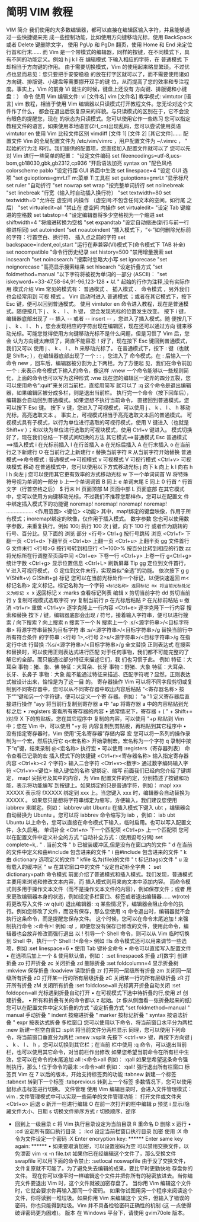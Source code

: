 # 简明 VIM 教程
VIM 简介
我们使用的大多数编辑器，都可以直接在编辑区输入字符，并且能够通过一些快捷键来完
成一些控制功能，比如使用方向键移动光标，使用 BackSpack 或者 Delete 键删除文字，
使用 PgUp 和 PgDn 翻页，使用 Home 和 End 来定位行首和行末……
而 Vim 是一个带模式的编辑器，同样的按键，在不同模式下，具有不同的功能定义。例如 h
j k l 在  编辑模式 下输入相应的字符，在  普通模式 下却相当于方向键的作用。
由于需要切换模式，Vim 的使用起来略显繁琐。不过优点也显而易见：您只要把手安安稳稳
的放在打字区就可以了，而不需要使用诸如方向键、排版键、小键盘等需要挪开双手的键
位，从而提高了您的效率和专注程度。事实上，Vim 的前身 Vi 诞生的时候，键盘上还没有
方向键、排版键和小键盘：）
命令
使用 Vim 编辑文件:
vi [文件名]
vim [文件名]
教学模式:
vimtutor [语言]
vim 教程，相当于使用 Vim 编辑器以只读模式打开教程文件。您无论对这个文件作了什么，
都会在退出后恢复原来的样貌。与只读模式的区别在于，它不会没有眼色的提醒您，现在
的状态为只读模式。您可以使用它作一些练习
您可以指定教程文件的语言，如果使用本地语言(ZH_cn)出现乱码，您可以尝试使用英语
vimtutor en
使用 Vim 比较文件区别
vimdiff [文件 1] [文件 2] [其它文件]……
配置文件
Vim 的全局配置文件为 /etc/vim/vimrc ，用户配置文件为 ~/.vimrc ， " 起始的行为注
释行。我们提供的配置项，您直接加入配置文件就可以了
您可以先对 Vim 进行一些简单的配置：
"设定文件编码
set fileencodings=utf-8,ucs-bom,gb18030,gbk,gb2312,cp936
"开启语法加亮
syntax on
"配色风格
colorscheme pablo
"设定行距 GUI 界面中生效
set linespace=4
"设定 GUI 选项
"set guioptions=gmrLtT m:菜单 T:工具栏
set guioptions=gmrLt
"显示标尺
set ruler
"自动折行
"set nowrap
set wrap
"按完整单词折行
set nolinebreak
"set linebreak
"行宽（输入时自动插入换行符）
"set textwidth=80
set textwidth=0
"允许在 虚空间 内操作 （虚空间:不包含任何文本的空间。如行尾
之后）
"set virtualedit=all
"禁止在 虚空间 内操作
set virtualedit=
"设定 Tab 键缩进的空格数
set tabstop=4
"设定编辑器将多少空格视为一个缩进
set shiftwidth=4
"将缩进转换为空格
"set expandtab
"设定自动缩进(新行与前一行缩进相同)
set autoindent
"set noautoindent
"插入模式下，“←”如何删除光标前的字符：行首空白、换行符、
插入点之前的字符
set backspace=indent,eol,start
"运行在非兼容(VI)模式下(命令模式下 TAB 补全)
set nocompatible
"命令行历史纪录
set history=500
"禁用增量搜索
set incsearch
"set noincsearch
"搜索时忽略大小写
set ignorecase
"set noignorecase
"高亮显示搜索结果
set hlsearch
"设定折叠方式
"set foldmethod=manual
"以下字符将被视为单词的一部分 (ASCII)：
"set iskeyword+=33-47,58-64,91-96,123-128
•  以 " 起始的行作为注释,没有实际作用
模式介绍
Vim 常见的模式有： 普通模式 、 插入模式 、 命令模式 ，另外我们也会经常用到 可视
模式 。
Vim 启动时进入  普通模式 ；或者在其它模式下，按下 Esc 键，便可以回到普通模式。
使用 vimtutor en 命令进入教程，现在是普通模式。随便按几下 j 、 k 、 l 、 h 键，
您会发现光标的位置发生改变。
按下 i 键，编辑器底部出现了 -- 插入 -- 或者 -- insert -- ，您进入了插入模式。随
便按几下 j 、 k 、 l 、 h ，您会发现相应的字符出现在编辑区，现在还可以通过方向
键来移动光标。可能您觉得使用方向键移动光标不是什么问题，但是习惯了 Vim 后，您会
认为方向键太麻烦了，简直不能容忍！好了，现在按下 Esc 键回到普通模式，我们又可以
使用 j 、 k 、 l 、 h 来移动光标了。
在普通模式下，按下 : 键（也就是 Shift+; ），在编辑器底部出现了一个 : : ，您进入了
命令模式。在 : 后输入一个命令 new ，回车后，编辑器被分割为上下两栏。为了方便起
见，我们在命令前加一个 : 来表示命令模式下输入的命令，像这样
:vnew
一个命令能够以一些规则简化，上面的命令也可以写为这种形式
:vne
现在您的编辑区一定弄的四分五裂，您可以使用命令“:quit”来关闭当前栏，直接用简写
就可以了
:q
这个命令是退出编辑器，如果编辑区被分成多栏，则是退出当前栏。
执行完一个命令（按下回车后），编辑器会自动回到普通模式。如果您想不执行当前命令，
直接回到普通模式，您可以按下 Esc 键。
按下 v 键，您进入了可视模式，可以使用 j 、 k 、 l 、 h 移动光标，高亮选取文本 。
事实上，可视模式相当于高亮选取文本后的普通模式。
可视模式具有子模式，以行为单位进行选取的可视行模式，使用 V 键进入（也就是
Shift+v ）；和以块为单位进行选取的可视块模式，使用 Ctrl+v 键进入。
模式切换
好了，现在我们总结一下模式间切换的方法
其它模式==>普通模式
Esc
普通模式==>插入模式
i 在光标前插入 I 在行首插入
a 在光标后插入 A 在行末插入
o 在当前行之下新建行 O 在当前行之上新建行
r 替换当前字符 R 从当前字符开始替换
普通模式==>命令模式
:
普通模式==>可视模式
v 可视模式
V 可视行模式
<Ctrl+v> 可视块模式
移动
在普通模式中，您可以使用以下方式移动光标
j 向下
k 向上 k
l 向右 h l
h 向左 j
您可以使用其它更有效率的方式移动光标
w 下一个单词词首 W 将特殊符号视为单词的一部分
b 上一个单词词首 B 同上
e 单词末尾 E 同上
0 行首 ^ 行首文字（行首空格之后）
$ 行末
H 页面顶部
M 页面中部
L 页面底部
在其它模式中，您可以使用方向键移动光标，不过我们不推荐您那样作，您可以在配置文
件中绑定插入模式下的功能键
noremap! <M-j> <Down>
noremap! <M-k> <Up>
noremap! <M-h> <left>
noremap! <M-l> <Right>
………………
<作用范围> <键位> <功能>
其中，map!绑定的键盘映像，作用于所有模式；inoremap!绑定的映像，仅作用于插入模式。
数字参数
您也可以使用数字参数，来重复执行。例如
100j 执行 100 次 j 键，向下 100 行
或者作为跳转的行号、百分比。见下面的  浏览 部分
<行号> Ctrl+g 按行号跳转
浏览
<Ctrl+f> 下翻一页 <Ctrl+d> 下翻半页
<Ctrl+b> 上翻一页 <Ctrl+u> 上翻半页
gg 文件首行
G 文件末行
<行号>G 按行号转到相应行
<1~100>% 按百分比转到相应的行数
zz 将光标所在行调整至页面中间
<Ctrl+e> 下卷一行
<Ctrl+y> 上卷一行
g<Ctrl+g> 统计字数
<Ctrl+g> 显示位置信息
<Ctrl+L> 刷新屏幕
Tip
gg 定位到文件首行， V 进入可视行模式， G 定位到文件末行，实现类似“全选”的功能。
依次按下 g g V(Shift+v) G(Shift+g)
标记
您可以在当前光标处作一个标记，以便快速返回
m<标记名称> 定义标记。标记名称为一个字符
`<标记名称> 返回标记
mx 将当前光标处定义为标记 x
`x 返回标记 x
:marks 查看标记列表
编辑
x 剪切当前字符
dd 剪切当前行
y 复制可视模式选取字符
yy 复制当前行
p 在光标后粘贴 P 在光标前粘贴
u 撤消
<trl+r> 重做
<Ctrl+y> 逐字克隆上一行内容
<Ctrl+e> 逐字克隆下一行内容
搜索和替换
按下 / 键，编辑器底部会出现 / 符号，接着输入字符串，便可以进行搜索
/ 向下搜索 ? 向上搜索
n 搜索下一个
N 搜索上一个
:s/<源字符串>/<目标字符串> 将源字符串替换为目标字符
串
:s/<源字符串>/<目标字符串>/g 替换当前行中所有符合条件
的字符串
:<行号 1>,<行号 2>s/<源字符串>/<目标字符串>/g 在指定行中进
行替换
:%s/<源字符串>/<目标字符串>/g 全文替换
正则表达式
在搜索和替换时，可以使用正则表达式进行匹配
对于任何事物，我们都不可能完整的了解它的全部。而只能通过部分特征来描述它们，我
们也习惯于此。
例如
特征：大耳朵
事物：猪、象、佛
特征：大耳朵、长牙
事物：野猪、大象
特征：大耳朵、长牙、长鼻子
事物：大象
能不能通过特征来描述、匹配字符呢？显然，正则表达式被设计出来，恰恰是为了这一目
的。
寄存器操作
Vim 可以将不同字段剪切或复制到不同寄存器中，您可以从不同寄存器中取出内容后粘贴
"<寄存器名称> 按下“"”键和另一个字符键，便可以定义一个寄
存器。例如：
"a "1
定义寄存器后直接进行操作
"ayy 将当前行复制到寄存器 a 中
"ap 将寄存器 a 中的内容粘贴到光标之后
•  :registers 查看所有寄存器的内容
•  通常情况下，寄存器 + ( " + Shift+= )对应 X 下的剪贴板。您在其它程序中
复制的内容，可以使用 "+p 粘贴到 Vim 中；您在 Vim 中，可以使用 "+y 将
内容复制到剪贴板，再粘贴到其它程序中
•  没有指定寄存器时，Vim 使用“无名寄存器”存储内容
宏
您可以将一系列的操作录制为一个宏，然后执行它
q<宏名称> 开始录制宏。宏名称为一个字符
q 录制中按下“q”键，结束录制
@<宏名称> 执行宏
•  可以使用 :registers（寄存器列表） 命令查看已记录的宏
插入模式下的快捷键
<Ctrl+r><寄存器名称> 输入指定寄存器内容
<Ctrl+k><2 个字符> 输入二合字符
<Ctrl+v><数字> 通过数字编码输入字符
<Ctrl+v><键位> 输入键位的名称
键绑定、缩写
前面我们已经向您介绍了键绑定，
map! <M-j> <Down>
尖括号及其中的内容，为 Vim 配置文件的约定，分别描述了按键和功能，表示将功能编写
到按键上。如果绑定的只是普通字符，例如：
map! xxx XXXXX
表示将 fXXXXX 绑定到 xxx 上。当您键入 xxx 时，编辑器会自动替换为 XXXXX 。
如果您只是想将字符串绑定为缩写，方便输入，我们建议您使用 iabbrev 来绑定。例如：
iabbrev ubt Ubuntu
在插入模式下键入 ubt ，编辑器会自动替换为 Ubuntu 。您可以将 iabbrev 命令缩写为
iab ，例如：
iab ubt Ubuntu
以上命令，您可以直接在命令模式下输入，临时启用。也可以写入配置文件，永久启用。
单词补全
<Ctrl+n> 下一个匹配项
<Ctrl+p> 上一个匹配项
您可以在配置文件中定义补全的方式
"自动补全方式：(使用逗号分隔)
set complete=k,.
" . 当前文件
" b 已被装缓冲区,但是没有在窗口内的文件
" d 在当前的文件中定义和由#include 包含进来的文件
" i 由#include 包含进来的文件
" k 由 dictionary 选项定义的文件
" kfile 名为{file}的文件
" t 标记(tags)文件
" u 没有载入的缓冲区
" w 在其它窗口中的文件
"设定自动补全字典 ：
set dictionary=path
命令模式
前面介绍了普通模式和插入模式。我们发现，普通模式主要用来浏览和修改文本内容，而
插入模式则用来向文本中添加内容。
而命令模式则多用于操作文本文件（而不是操作文本文件的内容），例如保存文件；或者
用来更改编辑器本身的状态，例如设定多栏窗口、标签或者退出编辑器……
w(rote) 将更改写入文件
:w
q(uit) 退出编辑器:
:q
某些情况下，编辑器会阻止命令的执行。例如您修改了文件，而没有保存，那么您使用 :q
命令退出时，编辑器就不会执行这条命令，而是提醒您保存文件。
这个时候，您可以在命令末尾追加 ! 来强制执行命令
:<命令>!
例如 :q! ，即便您没有保存已修改的文件，使用此命令，编辑器也会放弃修改而强行退出
以 ! 引导一个 Shell 命令，则可以从 Vim 临时切换到 Shell 中，执行一个 Shell
:!<命令>
例如 :!ls
命令模式还可以用来调节一些选项，例如
:set linespace=6
•  使用 Tab 键补全命令
•  命令可以直接写入配置文件
•  在选项后加上一个 & 使用默认值，例如： :set linespace&
折叠
zf[数字] 创建折叠
zo 打开折叠
zc 关闭折叠
zd 删除折叠
:set foldcolumn=4 显示折叠树
:mkview 保存折叠
:loadview 读取折叠
zr 打开同一层级所有折叠
zm 关闭同一层级所有折叠
zO 打开某一行的所有层级折叠
zC 关闭某一行的所有层级折叠
zR 打开所有折叠
zM 关闭所有折叠
:set foldclose=all 光标离开折叠自动关闭
:set foldopen=all 光标遇到折叠自动打开
•  在可视模式下选中待折叠的行,使用 zf 创建折叠。
•  所有和折叠有关的命令都以 z 起始。(z 像从侧面看一张折叠起来的纸)
您可以在配置文件中定义折叠的方式
"设定折叠方式
"set foldmethod=manual
" manual 手动折叠
" indent 按缩进折叠
" marker 按标记折叠
" syntax 按语法折叠
" expr 按表达式折叠
多栏窗口
您可以使用以下命令，将当前窗口水平分为两栏
:new
新建一栏空白窗口
:split
将当前文件分两栏显示
同理，您可以使用下列命令，将当前窗口垂直分为两栏
:vnew
:vsplit
先按下 <ctrl+w> 键，再按下方向键 j 、 k 、 l 、 h ，您可以切换到其它栏；在当前
栏中使用 :q 命令，可以退出当前栏，也可以使用其它命令，对当前栏作出修改
如果您希望当前命令在所有栏中生效，您可以在命令的末尾追加 all
:<命令>all
例如：
:qall
如果您希望这条命令强制执行，那么 ! 位于命令的最末
:<命令>all!
例如：
:qall! 强行退出所有栏窗口
标签页
Vim 在 7 以后的版本，开始支持标签页的功能
:tabnew 新建一个标签
:tabnext 转到下一个标签
:tabprevious 转到上一个标签
多数情况下，您可以使用鼠标点击标签进行切换。
文件管理
使用 Vim 编辑目录时，会进入文件管理模式：
vim .
文件管理模式中可以实现一些简单的文件管理功能：
<enter> 打开文件或文件夹
<Ctrl+o> 后退
o 新开一栏进行编辑
O 在前一次打开的栏中编辑
p 预览
i 显示/隐藏文件大小、日期
s 切换文件排序方式
r 切换顺序、逆序
- 回到上一级目录
c 将 Vim 执行目录设定为当前目录
R 重命名
D 删除
x 运行
•  :cd 设定所有窗口执行目录 ； :lcd 设定当前栏窗口执行目录
加密
使用 :X 命令为文件设定一个密码
:X
Enter encryption key: ******
Enter same key again: ******
•  如果要取消加密，可以设置密码为空
可以禁用交换文件，以免泄密
vim -x -n file.txt
如果你已在经编辑这个文件了，那么交换文件 swapfile 可以用下面的命令禁止:
:setlocal noswapfile
由于没了交换文件，文件复原就不可能了。为了避免失去编辑的成果，要比平时更勤快地
存盘你的文件。
现在你可以像平时一样编辑这个文件并把你所有的秘密放进去。当你编完文件要退出 Vim
时，这个文件就被加密存盘了。
当你用 Vim 编辑这个文件时，它就会要求你再输入那同一个密码。
如果你试图用另一个程序来阅读这个文件，你将读到一堆垃圾。如果你用 Vim 来编辑这个
文件，但输入了错误的密码，你也只能得到垃圾。Vim 并不具备检验密码正确性的机制 (这
一点使得破译密码更为困难)。
版本
在 Windows 平台下，请使用 gvim70ole 版本。